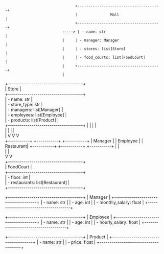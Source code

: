                                     +--------------------------------------+
                                    |               Mall                   |
                                    +--------------------------------------+
                              -----> | - name: str                          |
                              |     | - manager: Manager                   |
                              |     | - stores: list[Store]                |
                              |     | - food_courts: list[FoodCourt]       |
                              |     +--------------------------------------+
                              |           
+--------------------------------------+            
|               Store                  |       
+--------------------------------------+       
| - name: str                          |       
| - store_type: str                    |       
| - managers: list[Manager]            |       
| - employees: list[Employee]          |       
| - products: list[Product]            |      
+--------------------------------------+
  |     |         |              |        
  |     |         |              |        
  |     V         V              V        
+-----------+ +-----------+       +-----------+ 
| Manager   | | Employee  |       | Restaurant| 
+-----------+ +-----------+       +-----------+ 
                        |              |        
                        |              |        
                        V              V        
+--------------------------------------+       
|            FoodCourt                 |       
+--------------------------------------+       
| - floor: int                         |       
| - restaurants: list[Restaurant]      |       
+--------------------------------------+       

+--------------------------------------+
|             Manager                  |
+--------------------------------------+
| - name: str                          |
| - age: int                           |
| - monthly_salary: float              |
+--------------------------------------+

+--------------------------------------+
|            Employee                  |
+--------------------------------------+
| - name: str                          |
| - age: int                           |
| - hourly_salary: float               |
+--------------------------------------+

+--------------------------------------+
|             Product                  |
+--------------------------------------+
| - name: str                          |
| - price: float                       |
+--------------------------------------+
